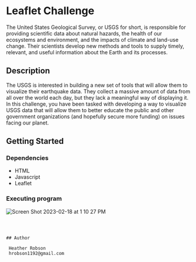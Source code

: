# Leaflet Challenge

The United States Geological Survey, or USGS for short, is responsible for providing scientific data about natural hazards, the health of our ecosystems and environment, and the impacts of climate and land-use change. Their scientists develop new methods and tools to supply timely, relevant, and useful information about the Earth and its processes.

## Description

The USGS is interested in building a new set of tools that will allow them to visualize their earthquake data. They collect a massive amount of data from all over the world each day, but they lack a meaningful way of displaying it. In this challenge, you have been tasked with developing a way to visualize USGS data that will allow them to better educate the public and other government organizations (and hopefully secure more funding) on issues facing our planet.

## Getting Started

### Dependencies

* HTML
* Javascript
* Leaflet


### Executing program
![Screen Shot 2023-02-18 at 1 10 27 PM](https://user-images.githubusercontent.com/113534331/219884366-7d3fb3f9-6788-4960-a0ba-d5e74f50fb50.png)

```



## Author

 Heather Robson 
 hrobson1192@gmail.com

